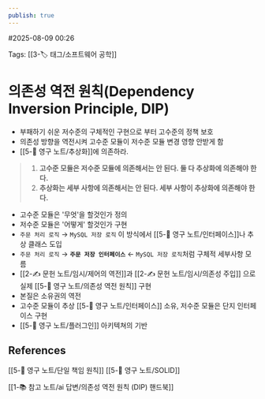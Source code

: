 ```yaml
---
publish: true
---
```

#2025-08-09 00:26

Tags: [[3-🏷️ 태그/소프트웨어 공학]]

# 의존성 역전 원칙(Dependency Inversion Principle, DIP)
- 부패하기 쉬운 저수준의 구체적인 구현으로 부터 고수준의 정책 보호
- 의존성 방향을 역전시켜 고수준 모듈이 저수준 모듈 변경 영향 안받게 함
- [[5-💎 영구 노트/추상화]]에 의존하라.
> 1. **고수준 모듈은 저수준 모듈에 의존해서는 안 된다. 둘 다 추상화에 의존해야 한다.**
> 2. **추상화는 세부 사항에 의존해서는 안 된다. 세부 사항이 추상화에 의존해야 한다.**
- 고수준 모듈은 '무엇'을 할것인가 정의
- 저수준 모듈은 '어떻게' 할것인가 구현
- `주문 처리 로직` → `MySQL 저장 로직` 이 방식에서 [[5-💎 영구 노트/인터페이스]]나 추상 클래스 도입
- `주문 처리 로직` → **`주문 저장 인터페이스`** ← `MySQL 저장 로직`처럼 구체적 세부사항 모름
- [[2-✍️ 문헌 노트/임시/제어의 역전]]과  [[2-✍️ 문헌 노트/임시/의존성 주입]] 으로 실제 [[5-💎 영구 노트/의존성 역전 원칙]] 구현
- 본질은 소유권의 역전
- 고수준 모듈이 추상 [[5-💎 영구 노트/인터페이스]] 소유, 저수준 모듈은 단지 인터페이스 구현
- [[5-💎 영구 노트/플러그인]] 아키텍쳐의 기반
## References
[[5-💎 영구 노트/단일 책임 원칙]]
[[5-💎 영구 노트/SOLID]]


[[1-📚 참고 노트/ai 답변/의존성 역전 원칙 (DIP) 핸드북]]